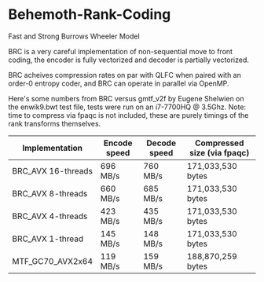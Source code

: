 # Behemoth-Rank-Coding
Fast and Strong Burrows Wheeler Model

BRC is a very careful implementation of non-sequential move to front coding, the encoder is fully vectorized and decoder is partially vectorized. 

BRC acheives compression rates on par with QLFC when paired with an order-0 entropy coder, and BRC can operate in parallel via OpenMP.

Here's some numbers from BRC versus gmtf_v2f by Eugene Shelwien on the enwik9.bwt test file, tests were run on an i7-7700HQ @ 3.5Ghz.
Note: time to compress via fpaqc is not included, these are purely timings of the rank transforms themselves.

Implementation         | Encode speed | Decode speed| Compressed size (via fpaqc)|
-----------------------|--------------|-------------|---------------------------|
BRC_AVX 16-threads     | 696 MB/s     | 760 MB/s    | 171,033,530 bytes         |
BRC_AVX 8-threads      | 660 MB/s     | 685 MB/s    | 171,033,530 bytes         |
BRC_AVX 4-threads      | 423 MB/s     | 435 MB/s    | 171,033,530 bytes         |
BRC_AVX 1-thread       | 145 MB/s     | 148 MB/s    | 171,033,530 bytes         |
MTF_GC70_AVX2x64       | 119 MB/s     | 159 MB/s    | 188,870,259 bytes         |
